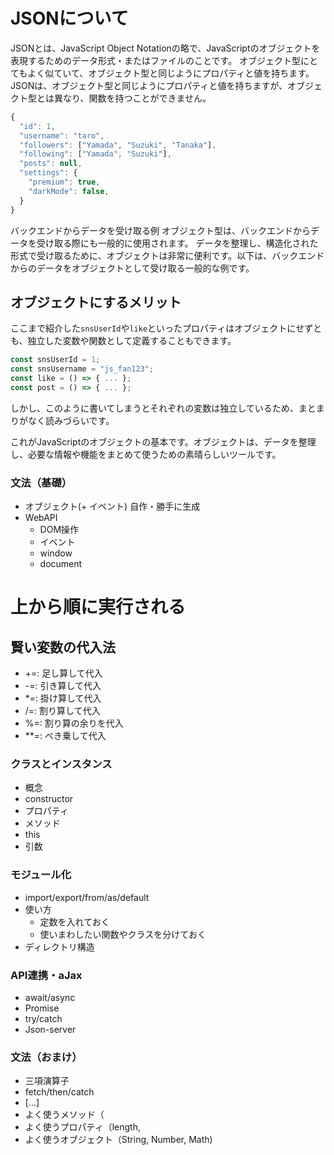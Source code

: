 # JSONについて
JSONとは、JavaScript Object Notationの略で、JavaScriptのオブジェクトを表現するためのデータ形式・またはファイルのことです。
オブジェクト型にとてもよく似ていて、オブジェクト型と同じようにプロパティと値を持ちます。
JSONは、オブジェクト型と同じようにプロパティと値を持ちますが、オブジェクト型とは異なり、関数を持つことができません。
  
```js
{
  "id": 1,
  "username": "taro",
  "followers": ["Yamada", "Suzuki", "Tanaka"],
  "following": ["Yamada", "Suzuki"],
  "posts": null,
  "settings": {
    "premium": true,
    "darkMode": false,
  }
}
```

バックエンドからデータを受け取る例
オブジェクト型は、バックエンドからデータを受け取る際にも一般的に使用されます。
データを整理し、構造化された形式で受け取るために、オブジェクトは非常に便利です。以下は、バックエンドからのデータをオブジェクトとして受け取る一般的な例です。

## オブジェクトにするメリット
ここまで紹介した`snsUserId`や`like`といったプロパティはオブジェクトにせずとも、独立した変数や関数として定義することもできます。

```js
const snsUserId = 1;
const snsUsername = "js_fan123";
const like = () => { ... };
const post = () => { ... };
```

しかし、このように書いてしまうとそれぞれの変数は独立しているため、まとまりがなく読みづらいです。


これがJavaScriptのオブジェクトの基本です。オブジェクトは、データを整理し、必要な情報や機能をまとめて使うための素晴らしいツールです。







### 文法（基礎）
- オブジェクト(+ イベント) 自作・勝手に生成
- WebAPI
  - DOM操作
  - イベント
  - window
  - document


# 上から順に実行される
## 賢い変数の代入法
- +=: 足し算して代入
- -=: 引き算して代入
- *=: 掛け算して代入
- /=: 割り算して代入
- %=: 割り算の余りを代入
- **=: べき乗して代入

### クラスとインスタンス
- 概念
- constructor
- プロパティ
- メソッド
- this
- 引数

### モジュール化
- import/export/from/as/default
- 使い方
  - 定数を入れておく
  - 使いまわしたい関数やクラスを分けておく
- ディレクトリ構造

### API連携・aJax
- await/async
- Promise
- try/catch
- Json-server

### 文法（おまけ）
- 三項演算子
- fetch/then/catch
- [...]
- よく使うメソッド（
- よく使うプロパティ（length,
- よく使うオブジェクト（String, Number, Math)